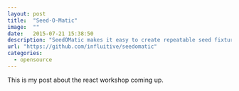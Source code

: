 ```yaml
---
layout: post
title:  "Seed-O-Matic"
image:  ""
date:   2015-07-21 15:38:50
description: "SeedOMatic makes it easy to create repeatable seed fixtures for your application."
url: "https://github.com/influitive/seedomatic"
categories:
  - opensource
---
```

This is my post about the react workshop coming up.
